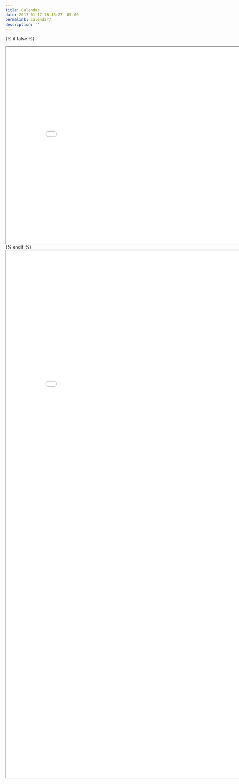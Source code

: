 ```yaml
---
title: Calendar
date: 2017-01-17 13:18:27 -05:00
permalink: calendar/
description: ''
---
```


{% if false %}
<iframe id="course-calendar-timeline" src="/timeline/" style="width: 850px; height: 616px"></iframe>
{% endif %}

<iframe id="course-calendar" src="{{ site.course.calendar_url }}" style="width: 850px; height: 1650px"></iframe>
